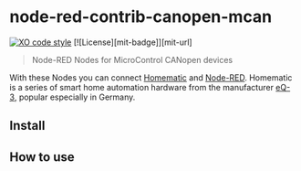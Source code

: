 # node-red-contrib-canopen-mcan

[![XO code style](https://img.shields.io/badge/code_style-XO-5ed9c7.svg)](https://github.com/sindresorhus/xo)
[![License][mit-badge]][mit-url]

> Node-RED Nodes for MicroControl CANopen devices

With these Nodes you can connect [Homematic](https://github.com/hobbyquaker/awesome-homematic) and 
[Node-RED](https://nodered.org/). Homematic is a series of smart home automation hardware from the manufacturer 
[eQ-3](http://www.eq-3.de/), popular especially in Germany.


## Install

## How to use

